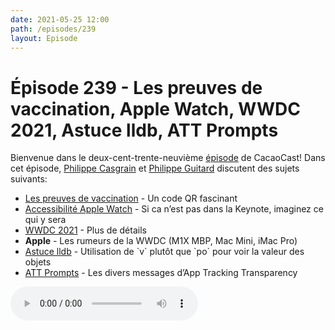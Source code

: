 ```yaml
---
date: 2021-05-25 12:00
path: /episodes/239
layout: Episode
---
```

# Épisode 239 - Les preuves de vaccination, Apple Watch, WWDC 2021, Astuce lldb, ATT Prompts
<p>Bienvenue dans le deux-cent-trente-neuvi&egrave;me&nbsp;<a href="https://cacaocast.com/media/cacaocast_239.mp3" title="CacaoCast Episode 239">épisode</a> de CacaoCast! Dans cet épisode, <a href="http://www.twitter.com/philippec" title="Philippe Casgrain sur Twitter">Philippe Casgrain</a> et <a href="http://www.twitter.com/cacaocast" title="Philippe Guitard sur Twitter">Philippe Guitard</a> discutent des sujets suivants:</p>
<ul>
<li><a href="https://mikkel.ca/blog/digging-into-quebecs-proof-of-vaccination/" title="Les preuves de vaccination">Les preuves de vaccination</a> - Un code QR fascinant</li>
<li><a href="https://www.apple.com/newsroom/2021/05/apple-previews-powerful-software-updates-designed-for-people-with-disabilities/" title="Accessibilité Apple Watch">Accessibilité Apple Watch</a> - Si ca n’est pas dans la Keynote, imaginez ce qui y sera</li>
<li><a href="https://www.apple.com/newsroom/2021/05/apples-worldwide-developers-conference-kicks-off-june-7/" title="WWDC 2021">WWDC 2021</a> - Plus de détails</li>
<li><b>Apple</b> - Les rumeurs de la WWDC (M1X MBP, Mac Mini, iMac Pro)</li>
<li><a href="https://twitter.com/merowing_/status/1392389928844156928" title="Astuce lldb">Astuce lldb</a> - Utilisation de `v` plutôt que `po` pour voir la valeur des objets</li>
<li><a href="https://www.attprompts.com" title="ATT Prompts">ATT Prompts</a> - Les divers messages d’App Tracking Transparency</li>
</ul>
<p><audio controls><source src="https://cacaocast.com/media/cacaocast_239.mp3" type="audio/mpeg"><source src="https://cacaocast.com/media/cacaocast_239.mp3" type="audio/mp4">Votre navigateur ne supporte pas l'élément audio / Your browser does not support the audio element.</audio></p>

